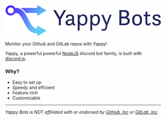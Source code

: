 ![banner](./public/img/default.svg)

Monitor your Github and GitLab repos with Yappy!

Yappy, a powerful powerful [NodeJS](https://nodejs.org/) discord bot family, is built with [discord.js](https://discord.js.org/).

### Why?

- Easy to set up
- Speedy and efficient
- Feature-rich
- Customizable

---

_Yappy Bots is NOT affiliated with or endorsed by [GitHub, Inc](https://github.com) or [GitLab, Inc](https://gitlab.com)._